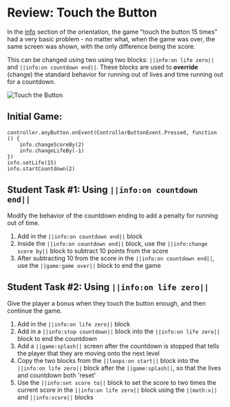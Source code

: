 # Review: Touch the Button

In the [info](/courses/csintro1/intro/info) section of the orientation, the game "touch the button 15 times" had a very basic problem - no matter what, when the game was over, the same screen was shown, with the only difference being the score.

This can be changed using two using two blocks: ``||info:on life zero||`` and ``||info:on countdown end||``. These blocks are used to **override** (change) the standard behavior for running out of lives and time running out for a countdown.

![Touch the Button](/static/courses/csintro1/review/touch-the-button.gif)

## Initial Game:

```blocks
controller.anyButton.onEvent(ControllerButtonEvent.Pressed, function () {
    info.changeScoreBy(2)
    info.changeLifeBy(-1)
})
info.setLife(15)
info.startCountdown(2)
```

## Student Task #1: Using ``||info:on countdown end||``

Modify the behavior of the countdown ending to add a penalty for running out of time.

1. Add in the ``||info:on countdown end||`` block
2. Inside the ``||info:on countdown end||`` block, use the ``||info:change score by||`` block to subtract 10 points from the score
3. After subtracting 10 from the score in the ``||info:on countdown end||``, use the ``||game:game over||`` block to end the game

## Student Task #2: Using ``||info:on life zero||``

Give the player a bonus when they touch the button enough, and then continue the game.

1. Add in the ``||info:on life zero||`` block
2. Add in a ``||info:stop countdown||`` block into the ``||info:on life zero||`` block to end the countdown
3. Add a ``||game:splash||`` screen after the countdown is stopped that tells the player that they are moving onto the next level
4. Copy the two blocks from the ``||loops:on start||`` block into the ``||info:on life zero||`` block after the ``||game:splash||``, so that the lives and countdown both 'reset'
5. Use the ``||info:set score to||`` block to set the score to two times the current score in the ``||info:on life zero||`` block using the ``||math:x||`` and ``||info:score||`` blocks
